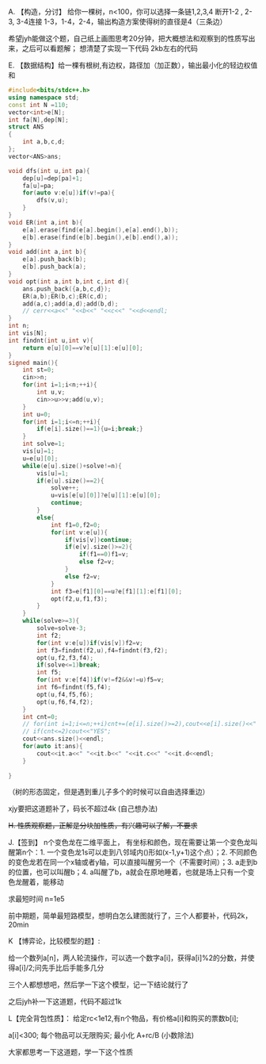 A. 【构造，分讨】 给你一棵树，n<100，你可以选择一条链1,2,3,4 断开1-2 , 2-3, 3-4连接 1-3，1-4，2-4，输出构造方案使得树的直径是4（三条边）

希望jyh能做这个题，自己纸上画图思考20分钟，把大概想法和观察到的性质写出来，之后可以看题解； 想清楚了实现一下代码 2kb左右的代码

E. 【数据结构】给一棵有根树,有边权，路径加（加正数），输出最小化的轻边权值和

```cpp
#include<bits/stdc++.h>
using namespace std;
const int N =110;
vector<int>e[N];
int fa[N],dep[N];
struct ANS
{
    int a,b,c,d;
};
vector<ANS>ans;

void dfs(int u,int pa){
    dep[u]=dep[pa]+1;
    fa[u]=pa;
    for(auto v:e[u])if(v!=pa){
        dfs(v,u);
    }
}
void ER(int a,int b){
    e[a].erase(find(e[a].begin(),e[a].end(),b));
    e[b].erase(find(e[b].begin(),e[b].end(),a));
}
void add(int a,int b){
    e[a].push_back(b);
    e[b].push_back(a);
}
void opt(int a,int b,int c,int d){
    ans.push_back({a,b,c,d});
    ER(a,b);ER(b,c);ER(c,d);
    add(a,c);add(a,d);add(b,d);
    // cerr<<a<<" "<<b<<" "<<c<<" "<<d<<endl;
}
int n;
int vis[N];
int findnt(int u,int v){
    return e[u][0]==v?e[u][1]:e[u][0];
}
signed main(){
    int st=0;
    cin>>n;
    for(int i=1;i<n;++i){
        int u,v;
        cin>>u>>v;add(u,v);
    }
    int u=0;
    for(int i=1;i<=n;++i){
        if(e[i].size()==1){u=i;break;}
    }
    int solve=1;
    vis[u]=1;
    u=e[u][0];
    while(e[u].size()+solve!=n){
        vis[u]=1;
        if(e[u].size()==2){
            solve++;
            u=vis[e[u][0]]?e[u][1]:e[u][0];
            continue;
        }
        else{
            int f1=0,f2=0;
            for(int v:e[u]){
                if(vis[v])continue;
                if(e[v].size()>=2){
                    if(f1==0)f1=v;
                    else f2=v;
                }
                else f2=v;
            }
            int f3=e[f1][0]==u?e[f1][1]:e[f1][0];
            opt(f2,u,f1,f3);
        }
    }
    while(solve>=3){
        solve=solve-3;
        int f2;
        for(int v:e[u])if(vis[v])f2=v;
        int f3=findnt(f2,u),f4=findnt(f3,f2);
        opt(u,f2,f3,f4);
        if(solve<=1)break;
        int f5;
        for(int v:e[f4])if(v!=f2&&v!=u)f5=v;
        int f6=findnt(f5,f4);
        opt(u,f4,f5,f6);
        opt(u,f6,f4,f2);
    }
    int cnt=0;
    // for(int i=1;i<=n;++i)cnt+=(e[i].size()>=2),cout<<e[i].size()<<" ";
    // if(cnt<=2)cout<<"YES";
    cout<<ans.size()<<endl;
    for(auto it:ans){
        cout<<it.a<<" "<<it.b<<" "<<it.c<<" "<<it.d<<endl;
    }
  
}
```


（树的形态固定，但是遇到重儿子多个的时候可以自由选择重边）

xjy要把这道题补了，码长不超过4k (自己想办法)


~~H. 性质观察题，正解是分块加性质，有兴趣可以了解，不要求~~


J.【签到】 n个变色龙在二维平面上， 有坐标和颜色，现在需要让第一个变色龙叫醒第n个：1. 一个变色龙1s可以走到八邻域内()形如(x-1,y+1)这个点）；2. 不同颜色的变色龙若在同一个x轴或者y轴，可以直接叫醒另一个（不需要时间）；3. a走到b的位置，也可以叫醒b；4. a叫醒了b，a就会在原地睡着，也就是场上只有一个变色龙醒着，能移动

求最短时间 n=1e5

前中期题，简单最短路模型，想明白怎么建图就行了，三个人都要补，代码2k，20min

K 【博弈论，比较模型的题】: 

给一个数列a[n]，两人轮流操作，可以选一个数字a[i]，获得a[i]%2的分数，并使得a[i]/2;问先手比后手能多几分

三个人都想想吧，然后学一下这个模型，记一下结论就行了

之后jyh补一下这道题，代码不超过1k


L【完全背包性质】： 给定rc<1e12,有n个物品，有价格a[i]和购买的票数b[i];

a[i]<300; 每个物品可以无限购买; 最小化 A+rc/B  (小数除法)

大家都思考一下这道题，学一下这个性质
